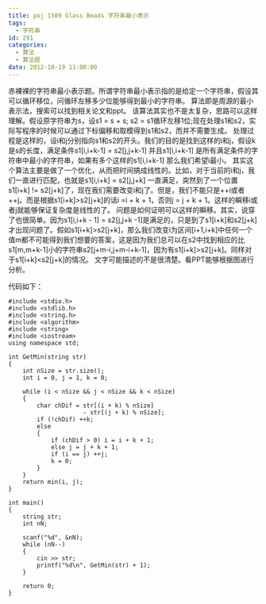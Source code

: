 ```yaml
---
title: poj 1509 Glass Beads 字符串最小表示
tags:
  - 字符串
id: 291
categories:
  - 算法
  - 算法题
date: 2012-10-19 11:00:00
---
```


赤裸裸的字符串最小表示题。所谓字符串最小表示指的是给定一个字符串，假设其可以循环移位，问循环左移多少位能够得到最小的字符串。
算法即是周源的最小表示法，搜索可以找到相关论文和ppt。
该算法其实也不是太复杂，思路可以这样理解。假设原字符串为s，设s1 = s + s; s2 = s1循环左移1位;现在处理s1和s2，实际写程序的时候可以通过下标偏移和取模得到s1和s2，而并不需要生成。
处理过程是这样的，设i和j分别指向s1和s2的开头。我们的目的是找到这样的i和j，假设k是s的长度，满足条件s1[i,i+k-1] = s2[j,j+k-1] 并且s1[i,i+k-1] 是所有满足条件的字符串中最小的字符串，如果有多个这样的s1[i,i+k-1] 那么我们希望i最小。
其实这个算法主要是做了一个优化，从而把时间搞成线性的。比如，对于当前的i和j，我们一直进行匹配，也就是s1[i,i+k] = s2[j,j+k] 一直满足，突然到了一个位置s1[i+k] != s2[j+k]了，现在我们需要改变i和j了。但是，我们不能只是++i或者++j。而是根据s1[i+k]>s2[j+k]的话i =i + k + 1，否则j = j + k + 1。这样的瞬移i或者j就能够保证复杂度是线性的了。
问题是如何证明可以这样的瞬移。其实，说穿了也很简单。因为s1[i,i+k - 1] = s2[j,j+k -1]是满足的，只是到了s1[i+k]和s2[j+k]才出现问题了。假如s1[i+k]>s2[j+k]，那么我们改变i为区间[i+1,i+k]中任何一个值m都不可能得到我们想要的答案，这是因为我们总可以在s2中找到相应的比s1[m,m+k-1]小的字符串s2[j+m-i,j+m-i+k-1]，因为有s1[i+k]>s2[j+k]。同样对于s1[i+k]<s2[j+k]的情况。
文字可能描述的不是很清楚。看PPT能够根据图进行分析。

代码如下：
``` stylus
#include <stdio.h>
#include <stdlib.h>
#include <string.h>
#include <algorithm>
#include <string>
#include <iostream>
using namespace std;

int GetMin(string str)
{
    int nSize = str.size();
    int i = 0, j = 1, k = 0;

    while (i < nSize && j < nSize && k < nSize)
    {
        char chDif = str[(i + k) % nSize]
                     - str[(j + k) % nSize];
        if (!chDif) ++k;
        else
        {
            if (chDif > 0) i = i + k + 1;
            else j = j + k + 1;
            if (i == j) ++j;
            k = 0;
        }
    }
    return min(i, j);
}

int main()
{
    string str;
    int nN;

    scanf("%d", &nN);
    while (nN--)
    {
        cin >> str;
        printf("%d\n", GetMin(str) + 1);
    }

    return 0;
}
```